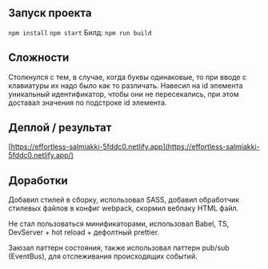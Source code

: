 ## Запуск проекта
 `npm install`
 `npm start`
Билд: `npm run build`

## Сложности
Столкнулся с тем, в случае, когда буквы одинаковые, то при вводе с клавиатуры их надо было как то различать. 
Навесил на id элемента уникальный идентификатор, чтобы они не пересекались, при этом доставал значения по подстроке id элемента.

## Деплой / результат
[https://effortless-salmiakki-5fddc0.netlify.app](https://effortless-salmiakki-5fddc0.netlify.app/)

## Доработки
Добавил стилей в сборку, использовал SASS, добавил обработчик стилевых файлов в конфиг webpack, скормил вебпаку HTML файл.

Не стал пользоваться минификаторами, использовал Babel, TS, DevServer + hot reload + дефолтный prettier.

Заюзал паттерн состояния, также использовал паттерн pub/sub (EventBus), для отслеживания происходящих событий.
